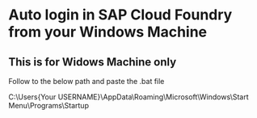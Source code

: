 # Auto login in SAP Cloud Foundry from your Windows Machine
## This is for Widows Machine only

Follow to the below path and paste the .bat file

C:\Users\{Your USERNAME}\AppData\Roaming\Microsoft\Windows\Start Menu\Programs\Startup
